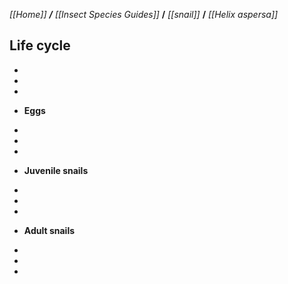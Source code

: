 _[[Home]] **/** [[Insect Species Guides]]_ **/** _[[snail]]_ **/** _[[Helix aspersa]]_


## **Life cycle**

-
-
-
* **Eggs**

-
-
-

* **Juvenile snails**

-
-
-

* **Adult snails**

-
-
-
